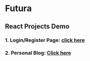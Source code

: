 # Futura



## React Projects Demo
### 1. Login/Register Page: <a href="https://bit.ly/45t1Ka5">click here</a>

### 2. Personal Blog: <a href="https://bit.ly/3DUjCz5">Click here</a>